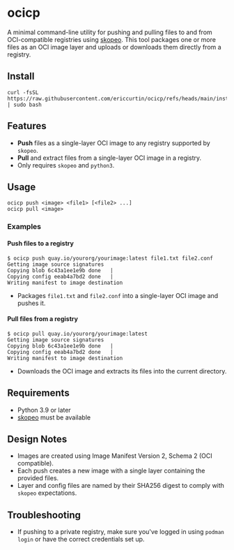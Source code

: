 # ocicp

A minimal command-line utility for pushing and pulling files to and from OCI-compatible registries using [skopeo](https://github.com/containers/skopeo). This tool packages one or more files as an OCI image layer and uploads or downloads them directly from a registry.

## Install

```
curl -fsSL https://raw.githubusercontent.com/ericcurtin/ocicp/refs/heads/main/install.sh | sudo bash
```

## Features

- **Push** files as a single-layer OCI image to any registry supported by `skopeo`.
- **Pull** and extract files from a single-layer OCI image in a registry.
- Only requires `skopeo` and `python3`.

## Usage

```
ocicp push <image> <file1> [<file2> ...]
ocicp pull <image>
```

### Examples

#### Push files to a registry

```
$ ocicp push quay.io/yourorg/yourimage:latest file1.txt file2.conf
Getting image source signatures
Copying blob 6c43a1ee1e9b done   |
Copying config eeab4a7bd2 done   |
Writing manifest to image destination
```

- Packages `file1.txt` and `file2.conf` into a single-layer OCI image and pushes it.

#### Pull files from a registry

```
$ ocicp pull quay.io/yourorg/yourimage:latest
Getting image source signatures
Copying blob 6c43a1ee1e9b done   |
Copying config eeab4a7bd2 done   |
Writing manifest to image destination
```

- Downloads the OCI image and extracts its files into the current directory.

## Requirements

- Python 3.9 or later
- [skopeo](https://github.com/containers/skopeo) must be available

## Design Notes

- Images are created using Image Manifest Version 2, Schema 2 (OCI compatible).
- Each push creates a new image with a single layer containing the provided files.
- Layer and config files are named by their SHA256 digest to comply with `skopeo` expectations.

## Troubleshooting

- If pushing to a private registry, make sure you've logged in using `podman login` or have the correct credentials set up.


